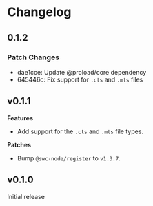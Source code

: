 # Changelog

## 0.1.2

### Patch Changes

- dae1cce: Update @proload/core dependency
- 645446c: Fix support for `.cts` and `.mts` files

## v0.1.1

**Features**

- Add support for the `.cts` and `.mts` file types.

**Patches**

- Bump `@swc-node/register` to `v1.3.7`.

## v0.1.0

Initial release
